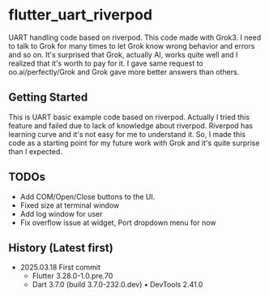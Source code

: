 # flutter_uart_riverpod

UART handling code based on riverpod.
This code made with Grok3.
I need to talk to Grok for many times to let Grok know wrong behavior and errors and so on.
It's surprised that Grok, actually AI, works quite well and I realized that it's worth to pay for it.
I gave same request to oo.ai/perfectly/Grok and Grok gave more better answers than others.

## Getting Started

This is UART basic example code based on riverpod.
Actually I tried this feature and failed due to lack of knowledge about riverpod.
Riverpod has learning curve and it's not easy for me to understand it.
So, I made this code as a starting point for my future work with Grok and it's quite surprise than I expected.

## TODOs

- Add COM/Open/Close buttons to the UI.
- Fixed size at terminal window
- Add log window for user
- Fix overflow issue at widget, Port dropdown menu for now
  
## History (Latest first)

- 2025.03.18 First commit
  - Flutter 3.28.0-1.0.pre.70
  - Dart 3.7.0 (build 3.7.0-232.0.dev) • DevTools 2.41.0
